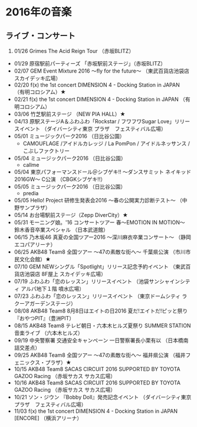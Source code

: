 # 2016年の音楽

## ライブ・コンサート

1. 01/26 Grimes The Acid Reign Tour （赤坂BLITZ）
- 01/29 原宿駅前パーティーズ 「赤坂駅前ステージ」（赤坂BLITZ）
- 02/07 GEM Event Mixture 2016 ～fly for the future～ （東武百貨店池袋店スカイデッキ広場）
- 02/20 f(x) the 1st concert DIMENSION 4 - Docking Station in JAPAN （有明コロシアム）★
- 02/21 f(x) the 1st concert DIMENSION 4 - Docking Station in JAPAN （有明コロシアム）
- 03/06 竹芝駅前ステージ （NEW PIA HALL）★
- 04/13 原駅ステージA＆ふわふわ「Rockstar / フワフワSugar Love」リリースイベント （ダイバーシティ東京 プラザ　フェスティバル広場）
- 05/01 ミュージックパーク2016 （日比谷公園）
  - CAMOUFLAGE /アイドルカレッジ / La PomPon / アイドルネッサンス / こぶしファクトリー
- 05/04 ミュージックパーク2016 （日比谷公園）
  - callme
- 05/04 東京パフォーマンスドール＠シブゲキ!! 〜ダンスサミット ネイキッド2016GW〜 C公演 （CBGKシブゲキ!!）
- 05/05 ミュージックパーク2016 （日比谷公園）
  - predia
- 05/05 Hello! Project 研修生発表会2016 ～春の公開実力診断テスト～ （中野サンプラザ）
- 05/14 お台場駅前ステージ（Zepp DiverCity）★
- 05/31 モーニング娘。'16 コンサートツアー 春～EMOTION IN MOTION～ 鈴木香音卒業スペシャル （日本武道館）
- 06/15 乃木坂46 真夏の全国ツアー2016 ～深川麻衣卒業コンサート～ （静岡エコパアリーナ）
- 06/25 AKB48 Team8 全国ツアー 〜47の素敵な街へ〜 千葉県公演 （市川市民文化会館）★
- 07/10 GEM  NEWシングル「Spotlight」リリース記念予約イベント （東武百貨店池袋店 8F屋上 スカイデッキ広場）
- 07/19 ふわふわ「恋のレッスン」リリースイベント （池袋サンシャインシティ アルパ地下１階 噴水広場）
- 07/23 ふわふわ「恋のレッスン」リリースイベント （東京ドームシティ ラクーアガーデンステージ）
- 08/08 AKB48 Team8 8月8日はエイトの日2016 夏だ!エイトだ!ピッと祭り 『おやつPIT』（豊洲PIT）
- 08/15 AKB48 Team8 テレビ朝日・六本木ヒルズ夏祭り SUMMER STATION 音楽ライブ （六本木ヒルズ）
- 09/19 中央警察署 交通安全キャンペーン  一日警察署長小栗有以 （日本橋南詰交差点）
- 09/25 AKB48 Team8 全国ツアー 〜47の素敵な街へ〜 福井県公演 （福井フェニックス・プラザ）★
- 10/15 AKB48 Team8 SACAS CIRCUIT 2016 SUPPORTED BY TOYOTA GAZOO Racing （赤坂サカス サカス広場）
- 10/16 AKB48 Team8 SACAS CIRCUIT 2016 SUPPORTED BY TOYOTA GAZOO Racing （赤坂サカス サカス広場）
- 10/21 ソン・ジウン 『Bobby Doll』発売記念イベント （ダイバーシティ東京 プラザ　フェスティバル広場）
- 11/03 f(x) the 1st concert DIMENSION 4 - Docking Station in JAPAN [ENCORE] （横浜アリーナ） 

